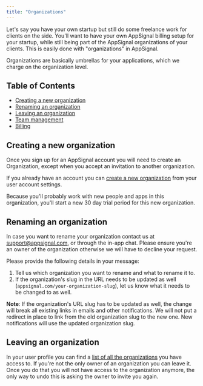 ```yaml
---
title: "Organizations"
---
```


Let's say you have your own startup but still do some freelance work for clients on the side. You'll want to have your own AppSignal billing setup for your startup, while still being part of the AppSignal organizations of your clients. This is easily done with "organizations" in AppSignal.

Organizations are basically umbrellas for your applications, which we charge on the organization level.

## Table of Contents

- [Creating a new organization](#creating-a-new-organization)
- [Renaming an organization](#renaming-an-organization)
- [Leaving an organization](#leaving-an-organization)
- [Team management](/organization/team)
- [Billing](/organization/billing.html)

## Creating a new organization

Once you sign up for an AppSignal account you will need to create an Organization, except when you accept an invitation to another organization.

If you already have an account you can [create a new organization][profile-organizations] from your user account settings.

Because you'll probably work with new people and apps in this organization, you'll start a new 30 day trial period for this new organization.

## Renaming an organization

In case you want to rename your organization contact us at support@appsignal.com, or through the in-app chat. Please ensure you're an owner of the organization otherwise we will have to decline your request.

Please provide the following details in your message:

1. Tell us which organization you want to rename and what to rename it to.
1. If the organization's slug in the URL needs to be updated as well (`appsignal.com/your-organization-slug`), let us know what it needs to be changed to as well.

**Note**: If the organization's URL slug has to be updated as well, the change will break all existing links in emails and other notifications. We will not put a redirect in place to link from the old organization slug to the new one.
New notifications will use the updated organization slug.

## Leaving an organization

In your user profile you can find a [list of all the organizations][profile-organizations] you have access to. If you're not the only owner of an organization you can leave it. Once you do that you will not have access to the organization anymore, the only way to undo this is asking the owner to invite you again.

[profile-organizations]: https://appsignal.com/users/accounts

